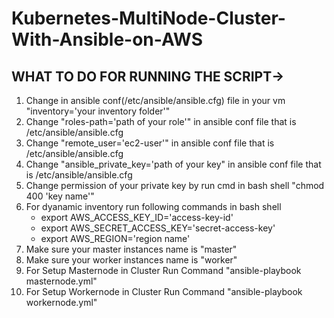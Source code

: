 # Kubernetes-MultiNode-Cluster-With-Ansible-on-AWS

## WHAT TO DO FOR RUNNING THE SCRIPT->
1. Change in ansible conf(/etc/ansible/ansible.cfg) file in your vm "inventory='your inventory folder'"
2. Change "roles-path='path of your role'" in ansible conf file that is /etc/ansible/ansible.cfg
3. Change "remote_user='ec2-user'" in ansible conf file that is /etc/ansible/ansible.cfg
4. Change "ansible_private_key='path of your key" in ansible conf file that is /etc/ansible/ansible.cfg
5. Change permission of your private key by run cmd in bash shell "chmod 400 'key name'"
6. For dyanamic inventory run following commands in bash shell
   - export AWS_ACCESS_KEY_ID='access-key-id'
   - export AWS_SECRET_ACCESS_KEY='secret-access-key'
   - export AWS_REGION='region name'
7. Make sure your master instances name is "master"
8. Make sure your worker instances name is "worker"
9. For Setup Masternode in Cluster Run Command "ansible-playbook masternode.yml"
10. For Setup Workernode in Cluster Run Command "ansible-playbook workernode.yml"
